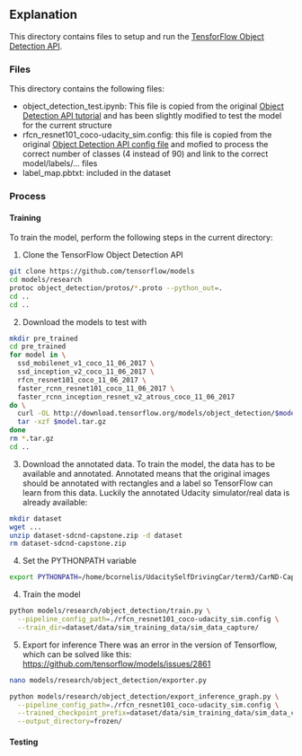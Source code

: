 ## Explanation

This directory contains files to setup and run the [TensforFlow Object Detection API](https://github.com/tensorflow/models/tree/master/research/object_detection).

### Files
This directory contains the following files:
* object_detection_test.ipynb: This file is copied from the original [Object Detection API tutorial](https://github.com/tensorflow/models/blob/master/research/object_detection/object_detection_tutorial.ipynb) and has been slightly modified to test the model for the current structure
* rfcn_resnet101_coco-udacity_sim.config: this file is copied from the original [Object Detection API config file](https://github.com/tensorflow/models/blob/master/research/object_detection/samples/configs/rfcn_resnet101_coco.config) and mofied to process the correct number of classes (4 instead of 90) and link to the correct model/labels/... files
* label_map.pbtxt: included in the dataset

### Process

#### Training

To train the model, perform the following steps in the current directory:

1. Clone the TensorFlow Object Detection API
```bash
git clone https://github.com/tensorflow/models
cd models/research
protoc object_detection/protos/*.proto --python_out=.
cd ..
cd ..

```

2. Download the models to test with
```bash
mkdir pre_trained
cd pre_trained
for model in \
  ssd_mobilenet_v1_coco_11_06_2017 \
  ssd_inception_v2_coco_11_06_2017 \
  rfcn_resnet101_coco_11_06_2017 \
  faster_rcnn_resnet101_coco_11_06_2017 \
  faster_rcnn_inception_resnet_v2_atrous_coco_11_06_2017
do \
  curl -OL http://download.tensorflow.org/models/object_detection/$model.tar.gz
  tar -xzf $model.tar.gz 
done
rm *.tar.gz
cd ..
```

3. Download the annotated data. To train the model, the data has to be available and annotated. Annotated means that the original images should be annotated with rectangles and a label so TensorFlow can learn from this data. Luckily the annotated Udacity simulator/real data is already available:
```bash
mkdir dataset
wget ...
unzip dataset-sdcnd-capstone.zip -d dataset
rm dataset-sdcnd-capstone.zip

```
4. Set the PYTHONPATH variable
```bash
export PYTHONPATH=/home/bcornelis/UdacitySelfDrivingCar/term3/CarND-Capstone/tl_learning/models/research/:/home/bcornelis/UdacitySelfDrivingCar/term3/CarND-Capstone/tl_learning/models/research/slim
```

4. Train the model
```bash
python models/research/object_detection/train.py \
  --pipeline_config_path=./rfcn_resnet101_coco-udacity_sim.config \
  --train_dir=dataset/data/sim_training_data/sim_data_capture/
```

5. Export for inference
There was an error in the version of Tensorflow, which can be solved like this: https://github.com/tensorflow/models/issues/2861
```bash
nano models/research/object_detection/exporter.py

```

```bash
python models/research/object_detection/export_inference_graph.py \
  --pipeline_config_path=./rfcn_resnet101_coco-udacity_sim.config \
  --trained_checkpoint_prefix=dataset/data/sim_training_data/sim_data_capture/model.ckpt-233 \
  --output_directory=frozen/

```

#### Testing
